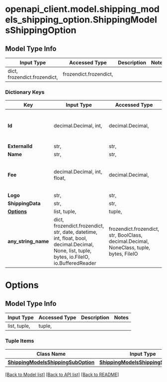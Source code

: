 # openapi_client.model.shipping_models_shipping_option.ShippingModelsShippingOption

## Model Type Info
Input Type | Accessed Type | Description | Notes
------------ | ------------- | ------------- | -------------
dict, frozendict.frozendict,  | frozendict.frozendict,  |  | 

### Dictionary Keys
Key | Input Type | Accessed Type | Description | Notes
------------ | ------------- | ------------- | ------------- | -------------
**Id** | decimal.Decimal, int,  | decimal.Decimal,  |  | [optional] value must be a 32 bit integer
**ExternalId** | str,  | str,  |  | [optional] 
**Name** | str,  | str,  |  | [optional] 
**Fee** | decimal.Decimal, int, float,  | decimal.Decimal,  |  | [optional] value must be a 64 bit float
**Logo** | str,  | str,  |  | [optional] 
**ShippingData** | str,  | str,  |  | [optional] 
**[Options](#Options)** | list, tuple,  | tuple,  |  | [optional] 
**any_string_name** | dict, frozendict.frozendict, str, date, datetime, int, float, bool, decimal.Decimal, None, list, tuple, bytes, io.FileIO, io.BufferedReader | frozendict.frozendict, str, BoolClass, decimal.Decimal, NoneClass, tuple, bytes, FileIO | any string name can be used but the value must be the correct type | [optional]

# Options

## Model Type Info
Input Type | Accessed Type | Description | Notes
------------ | ------------- | ------------- | -------------
list, tuple,  | tuple,  |  | 

### Tuple Items
Class Name | Input Type | Accessed Type | Description | Notes
------------- | ------------- | ------------- | ------------- | -------------
[**ShippingModelsShippingSubOption**](ShippingModelsShippingSubOption.md) | [**ShippingModelsShippingSubOption**](ShippingModelsShippingSubOption.md) | [**ShippingModelsShippingSubOption**](ShippingModelsShippingSubOption.md) |  | 

[[Back to Model list]](../../README.md#documentation-for-models) [[Back to API list]](../../README.md#documentation-for-api-endpoints) [[Back to README]](../../README.md)

